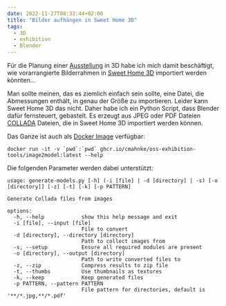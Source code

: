 ```yaml
---
date: 2022-11-27T08:33:44+02:00
title: "Bilder aufhängen in Sweet Home 3D"
tags:
  - 3D
  - exhibition
  - Blender
---
```


Für die Planung einer [Ausstellung](/post/wilma-brauner/) in 3D habe ich mich damit beschäftigt, wie vorarrangierte Bilderrahmen in [Sweet Home 3D](https://www.sweethome3d.com/) importiert werden könnten...
<!--more-->

Man sollte meinen, das es ziemlich einfach sein sollte, eine Datei, die Abmessungen enthält, in genau der Größe zu importieren. Leider kann Sweet Home 3D das nicht. Daher habe ich ein Python Script, dass Blender dafür fernsteuert, gebastelt. Es erzeugt aus JPEG oder PDF Dateien [COLLADA](https://en.wikipedia.org/wiki/COLLADA) Dateien, die in Sweet Home 3D importiert werden können.

Das Ganze ist auch als [Docker Image](https://github.com/cmahnke/oss-exhibition-tools) verfügbar:

```
docker run -it -v `pwd`:`pwd` ghcr.io/cmahnke/oss-exhibition-tools/image2model:latest --help
```

Die folgenden Parameter werden dabei unterstützt:

```
usage: generate-models.py [-h] (-i [file] | -d [directory] | -s) [-o [directory]] [-z] [-t] [-k] [-p PATTERN]

Generate Collada files from images

options:
  -h, --help            show this help message and exit
  -i [file], --input [file]
                        File to convert
  -d [directory], --directory [directory]
                        Path to collect images from
  -s, --setup           Ensure all required modules are present
  -o [directory], --output [directory]
                        Path to write converted files to
  -z, --zip             Compress results to zip file
  -t, --thumbs          Use thumbnails as textures
  -k, --keep            Keep generated files
  -p PATTERN, --pattern PATTERN
                        File pattern for directories, default is '**/*.jpg,**/*.pdf'

```
